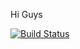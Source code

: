 Hi Guys


[![Build Status](https://travis-ci.org/HasimD/myDemoApp.svg?branch=master)](https://travis-ci.org/HasimD/myDemoApp)
